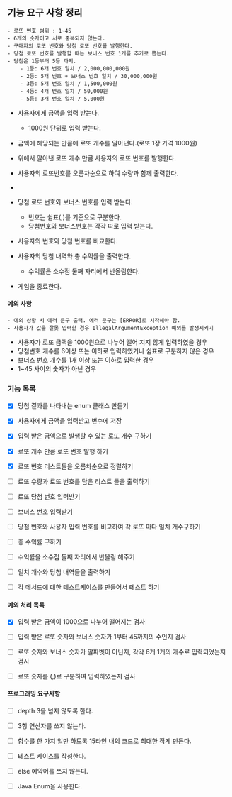

## 기능 요구 사항 정리


```
- 로또 번호 범위 : 1~45
- 6개의 숫자이고 서로 중복되지 않는다.
- 구매자의 로또 번호와 당첨 로또 번호를 발행한다.
- 당첨 로또 번호를 발행할 때는 보너스 번호 1개를 추가로 뽑는다.
- 당첨은 1등부터 5등 까지.
    - 1등: 6개 번호 일치 / 2,000,000,000원
    - 2등: 5개 번호 + 보너스 번호 일치 / 30,000,000원
    - 3등: 5개 번호 일치 / 1,500,000원
    - 4등: 4개 번호 일치 / 50,000원
    - 5등: 3개 번호 일치 / 5,000원
```

- 사용자에게 금액을 입력 받는다.
    - 1000원 단위로 입력 받는다.
  
- 금액에 해당되는 만큼에 로또 개수를 알아낸다.(로또 1장 가격 1000원)
- 위에서 알아낸 로또 개수 만큼 사용자의 로또 번호를 발행한다.
- 사용자의 로또번호를 오름차순으로 하여 수량과 함께 출력한다.
- 
- 당첨 로또 번호와 보너스 번호를 입력 받는다.
  - 번호는 쉼표(,)를 기준으로 구분한다.
  - 당첨번호와 보너스번호는 각각 따로 입력 받는다.
- 사용자의 번호와 당첨 번호를 비교한다.
- 사용자의 당첨 내역와 총 수익률을 출력한다.
    - 수익률은 소수점 둘째 자리에서 반올림한다.
- 게임을 종료한다.


#### 예외 사항


```
- 예외 상황 시 에러 문구 출력. 에러 문구는 [ERROR]로 시작해야 함.
- 사용자가 값을 잘못 입력할 경우 IllegalArgumentException 예외를 발생시키기
```

- 사용자가 로또 금액을 1000원으로 나누어 떨어 지지 않게 입력하였을 경우
- 당첨번호 개수를 6이상 또는 이하로 입력하였거나 쉼표로 구분하지 않은 경우
- 보너스 번호 개수를 1개 이상 또는 이하로 입력한 경우
- 1~45 사이의 숫자가 아닌 경우



### 기능 목록

+ [x] 당첨 결과를 나타내는 enum 클래스 만들기
+ [x] 사용자에게 금액을 입력받고 변수에 저장
+ [x] 입력 받은 금액으로 발행할 수 있는 로또 개수 구하기
+ [x] 로또 개수 만큼 로또 번호 발행 하기
+ [x] 로또 번호 리스트들을 오름차순으로 정렬하기
+ [ ] 로또 수량과 로또 번호를 담은 리스트 들을 출력하기
+ [ ] 로또 당첨 번호 입력받기
+ [ ] 보너스 번호 입력받기
+ [ ] 당첨 번호와 사용자 입력 번호를 비교하여 각 로또 마다 일치 개수구하기
+ [ ] 총 수익률 구하기
+ [ ] 수익률을 소수점 둘째 자리에서 반올림 해주기
+ [ ] 일치 개수와 당첨 내역들을 출력하기
+ [ ] 각 메서드에 대한 테스트케이스를 만들어서 테스트 하기





#### 예외 처리 목록
+ [x] 입력 받은 금액이 1000으로 나누어 떨어지는 검사
+ [ ] 입력 받은 로또 숫자와 보너스 숫자가 1부터 45까지의 수인지 검사
+ [ ] 로또 숫자와 보너스 숫자가 알파벳이 아닌지, 각각 6개 1개의 개수로 입력되었는지 검사
+ [ ] 로또 숫자를 (,)로 구분하여 입력하였는지 검사


#### 프로그래밍 요구사항
+ [ ] depth 3을 넘지 않도록 한다.
+ [ ] 3항 연산자를 쓰지 않는다.
+ [ ] 함수를 한 가지 일만 하도록 15라인 내의 코드로 최대한 작게 만든다.
+ [ ] 테스트 케이스를 작성한다.
+ [ ] else 예약어를 쓰지 않는다.
+ [ ] Java Enum을 사용한다.

